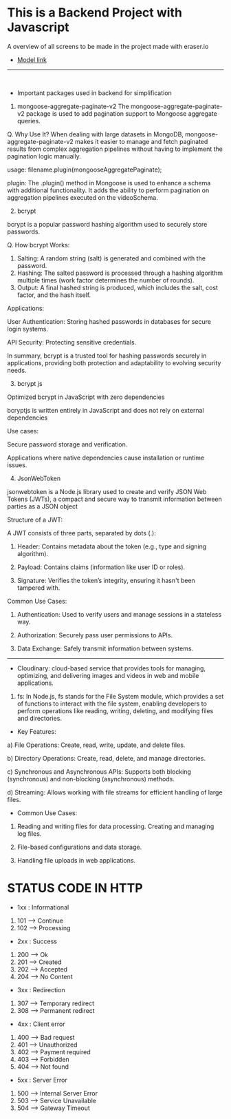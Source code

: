 # This is a Backend Project with Javascript

A overview of all screens to be made in the project made with eraser.io
- [Model link](https://app.eraser.io/workspace/YtPqZ1VogxGy1jzIDkzj?origin=share)
----------------------------
<br>

- Important packages used in backend for simplification 

1) mongoose-aggregate-paginate-v2
The mongoose-aggregate-paginate-v2 package is used to add pagination support to Mongoose aggregate queries.

Q. Why Use It?
When dealing with large datasets in MongoDB, mongoose-aggregate-paginate-v2 makes it easier to manage and fetch paginated results from complex aggregation pipelines without having to implement the pagination logic manually.

usage: filename.plugin(mongooseAggregatePaginate);

plugin: The .plugin() method in Mongoose is used to enhance a schema with additional functionality. It adds the ability to perform pagination on aggregation pipelines executed on the videoSchema.

2) bcrypt

bcrypt is a popular password hashing algorithm used to securely store passwords.

Q. How bcrypt Works:

1) Salting: A random string (salt) is generated and combined with the password.
2) Hashing: The salted password is processed through a hashing algorithm multiple times (work factor determines the number of rounds).
3) Output: A final hashed string is produced, which includes the salt, cost factor, and the hash itself. 

Applications: 

User Authentication: Storing hashed passwords in databases for secure login systems.

API Security: Protecting sensitive credentials.

In summary, bcrypt is a trusted tool for hashing passwords securely in applications, providing both protection and adaptability to evolving security needs.

3) bcrypt js

Optimized bcrypt in JavaScript with zero dependencies

bcryptjs is written entirely in JavaScript and does not rely on external dependencies

Use cases:

Secure password storage and verification.

Applications where native dependencies cause installation or runtime issues.

4) JsonWebToken

jsonwebtoken is a Node.js library used to create and verify JSON Web Tokens (JWTs), a compact and secure way to transmit information between parties as a JSON object

Structure of a JWT:

A JWT consists of three parts, separated by dots (.):


1) Header: Contains metadata about the token (e.g., type and signing algorithm).

2) Payload: Contains claims (information like user ID or roles).

3) Signature: Verifies the token’s integrity, ensuring it hasn't been tampered with.

Common Use Cases:

1) Authentication: Used to verify users and manage sessions in a stateless way.

2) Authorization: Securely pass user permissions to APIs.

3) Data Exchange: Safely transmit information between systems.
--------------------------
- Cloudinary: cloud-based service that provides tools for managing, optimizing, and delivering images and videos in web and mobile applications.

1. fs: In Node.js, fs stands for the File System module, which provides a set of functions to interact with the file system, enabling developers to perform operations like reading, writing, deleting, and modifying files and directories.


- Key Features:

a) File Operations: Create, read, write, update, and delete files.

b) Directory Operations: Create, read, delete, and manage directories.

c) Synchronous and Asynchronous APIs: Supports both blocking (synchronous) and non-blocking (asynchronous) methods.

d) Streaming: Allows working with file streams for efficient handling of large files.

- Common Use Cases:
1) Reading and writing files for data processing.
Creating and managing log files.

2) File-based configurations and data storage.

3) Handling file uploads in web applications.

# STATUS CODE IN HTTP
- 1xx : Informational

1) 101 --> Continue
2) 102 --> Processing

- 2xx : Success

1) 200 --> Ok
2) 201 --> Created
3) 202 --> Accepted
4) 204 --> No Content

- 3xx : Redirection

1) 307 --> Temporary redirect
2) 308 --> Permanent redirect

- 4xx : Client error

1) 400 --> Bad request
2) 401 --> Unauthorized
3) 402 --> Payment required
4) 403 --> Forbidden
5) 404 --> Not found

- 5xx : Server Error

1) 500 --> Internal Server Error
2) 503 --> Service Unavailable
3) 504 --> Gateway Timeout